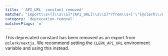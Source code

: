 ```yaml
---
title: '`API_URL` constant removed'
matcher: "import\\s+{[\\s\\S]*?API_URL[\\s\\S]*?from\\s+['\"]@clerk\\/nextjs[\\s\\S]*?['\"]"
category: 'deprecation-removal'
matcherFlags: 'm'
---
```


This deprecated constant has been removed as an export from `@clerk/nextjs`. We recommend setting the `CLERK_API_URL` environment variable and using this instead.
